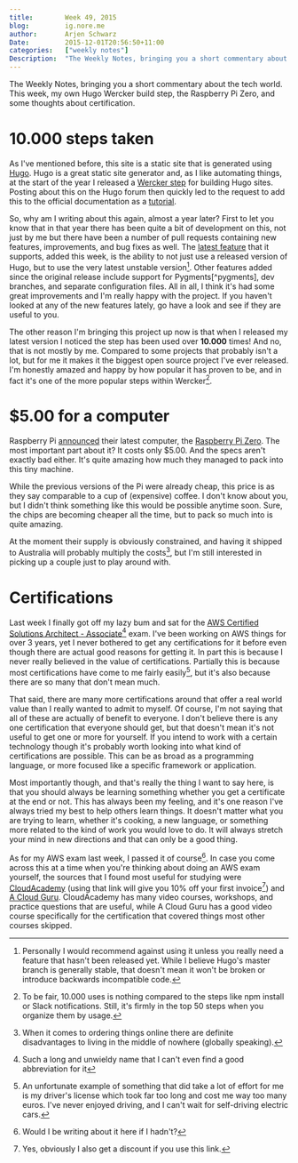 ```yaml
---
title:        Week 49, 2015  
blog:         ig.nore.me  
author:       Arjen Schwarz  
Date:         2015-12-01T20:56:50+11:00  
categories:   ["weekly notes"]
Description:  "The Weekly Notes, bringing you a short commentary about the tech world. This week, my own Hugo Wercker build step, the Raspberry Pi Zero, and some thoughts about certification."
---
```


The Weekly Notes, bringing you a short commentary about the tech world. This week, my own Hugo Wercker build step, the Raspberry Pi Zero, and some thoughts about certification.

# 10.000 steps taken

As I've mentioned before, this site is a static site that is generated using [Hugo](http://gohugo.io/). Hugo is a great static site generator and, as I like automating things, at the start of the year I released a [Wercker step](/2015/01/hugo-build-step-for-wercker/) for building Hugo sites. Posting about this on the Hugo forum then quickly led to the request to add this to the official documentation as a [tutorial](http://gohugo.io/tutorials/automated-deployments/).

So, why am I writing about this again, almost a year later? First to let you know that in that year there has been quite a bit of development on this, not just by me but there have been a number of pull requests containing new features, improvements, and bug fixes as well. The [latest feature](https://github.com/ArjenSchwarz/wercker-step-hugo-build/commit/c349de4ad7951c5677eb3529d399b3fe61aaa72f) that it supports, added this week, is the ability to not just use a released version of Hugo, but to use the very latest unstable version[^hugounstable]. Other features added since the original release include support for Pygments[^pygments], dev branches, and separate configuration files. All in all, I think it's had some great improvements and I'm really happy with the project. If you haven't looked at any of the new features lately, go have a look and see if they are useful to you.

The other reason I'm bringing this project up now is that when I released my latest version I noticed the step has been used over **10.000** times! And no, that is not mostly by me. Compared to some projects that probably isn't a lot, but for me it makes it the biggest open source project I've ever released. I'm honestly amazed and happy by how popular it has proven to be, and in fact it's one of the more popular steps within Wercker[^popularstep].

# $5.00 for a computer

Raspberry Pi [announced](https://www.raspberrypi.org/blog/raspberry-pi-zero/) their latest computer, the [Raspberry Pi Zero](https://www.raspberrypi.org/products/pi-zero/). The most important part about it? It costs only $5.00. And the specs aren't exactly bad either. It's quite amazing how much they managed to pack into this tiny machine.

While the previous versions of the Pi were already cheap, this price is as they say comparable to a cup of (expensive) coffee. I don't know about you, but I didn't think something like this would be possible anytime soon. Sure, the chips are becoming cheaper all the time, but to pack so much into is quite amazing.

At the moment their supply is obviously constrained, and having it shipped to Australia will probably multiply the costs[^aussie], but I'm still interested in picking up a couple just to play around with.

# Certifications

Last week I finally got off my lazy bum and sat for the [AWS Certified Solutions Architect - Associate](https://aws.amazon.com/certification/certified-solutions-architect-associate/)[^certname] exam. I've been working on AWS things for over 3 years, yet I never bothered to get any certifications for it before even though there are actual good reasons for getting it. In part this is because I never really believed in the value of certifications. Partially this is because most certifications have come to me fairly easily[^driverslicense], but it's also because there are so many that don't mean much.

That said, there are many more certifications around that offer a real world value than I really wanted to admit to myself. Of course, I'm not saying that all of these are actually of benefit to everyone. I don't believe there is any one certification that everyone should get, but that doesn't mean it's not useful to get one or more for yourself. If you intend to work with a certain technology though it's probably worth looking into what kind of certifications are possible. This can be as broad as a programming language, or more focused like a specific framework or application.

Most importantly though, and that's really the thing I want to say here, is that you should always be learning something whether you get a certificate at the end or not. This has always been my feeling, and it's one reason I've always tried my best to help others learn things. It doesn't matter what you are trying to learn, whether it's cooking, a new language, or something more related to the kind of work you would love to do. It will always stretch your mind in new directions and that can only be a good thing.

As for my AWS exam last week, I passed it of course[^ofcourse]. In case you come across this at a time when you're thinking about doing an AWS exam yourself, the sources that I found most useful for studying were [CloudAcademy](https://cloudacademy.com/ref/arjenschwarz) (using that link will give you 10% off your first invoice[^discount]) and [A Cloud Guru](https://acloud.guru/). CloudAcademy has many video courses, workshops, and practice questions that are useful, while A Cloud Guru has a good video course specifically for the certification that covered things most other courses skipped.



[^hugounstable]: Personally I would recommend against using it unless you really need a feature that hasn't been released yet. While I believe Hugo's master branch is generally stable, that doesn't mean it won't be broken or introduce backwards incompatible code.

[^popularstep]: To be fair, 10.000 uses is nothing compared to the steps like npm install or Slack notifications. Still, it's firmly in the top 50 steps when you organize them by usage.

[^aussie]: When it comes to ordering things online there are definite disadvantages to living in the middle of nowhere (globally speaking).

[^driverslicense]: An unfortunate example of something that did take a lot of effort for me is my driver's license which took far too long and cost me way too many euros. I've never enjoyed driving, and I can't wait for self-driving electric cars.

[^certname]: Such a long and unwieldy name that I can't even find a good abbreviation for it

[^ofcourse]: Would I be writing about it here if I hadn't?

[^discount]: Yes, obviously I also get a discount if you use this link.
